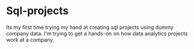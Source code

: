 # Sql-projects
Its my first time trying my hand at creating sql projects using dummy company data. I'm trying to get a hands-on on how data analytics projects work at a company. 
